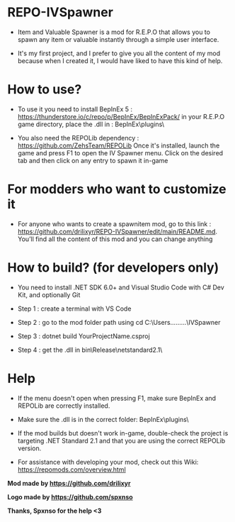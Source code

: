 # REPO-IVSpawner

- Item and Valuable Spawner is a mod for R.E.P.O that allows you to spawn any item or valuable instantly through a simple user interface.

- It's my first project, and I prefer to give you all the content of my mod because when I created it, I would have liked to have this kind of help.

# How to use?

- To use it you need to install BepInEx 5 : https://thunderstore.io/c/repo/p/BepInEx/BepInExPack/ in your R.E.P.O game directory, place the .dll in : BepInEx\plugins\

- You also need the REPOLib dependency : https://github.com/ZehsTeam/REPOLib
  Once it's installed, launch the game and press F1 to open the IV Spawner menu.
  Click on the desired tab and then click on any entry to spawn it in-game

# For modders who want to customize it

- For anyone who wants to create a spawnitem mod, go to this link : https://github.com/drilixyr/REPO-IVSpawner/edit/main/README.md. You’ll find all the content of this mod and you can change anything

# How to build? (for developers only)

- You need to install .NET SDK 6.0+ and Visual Studio Code with C# Dev Kit, and optionally Git

- Step 1 : create a terminal with VS Code

- Step 2 : go to the mod folder path using cd C:\Users.........\IVSpawner

- Step 3 : dotnet build YourProjectName.csproj

- Step 4 : get the .dll in bin\Release\netstandard2.1\

# Help

- If the menu doesn't open when pressing F1, make sure BepInEx and REPOLib are correctly
  installed.

- Make sure the .dll is in the correct folder: BepInEx\plugins\

- If the mod builds but doesn't work in-game, double-check the project is targeting .NET Standard 2.1 and that you are using the correct REPOLib version.

- For assistance with developing your mod, check out this Wiki: https://repomods.com/overview.html

**Mod made by https://github.com/drilixyr**

**Logo made by https://github.com/spxnso**

**Thanks, Spxnso for the help <3**
